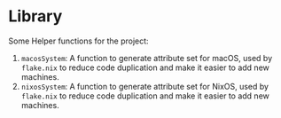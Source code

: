 # Library

Some Helper functions for the project:

1. `macosSystem`: A function to generate attribute set for macOS, used by `flake.nix` to reduce code duplication and make it easier to add new machines.
2. `nixosSystem`: A function to generate attribute set for NixOS, used by `flake.nix` to reduce code duplication and make it easier to add new machines.
